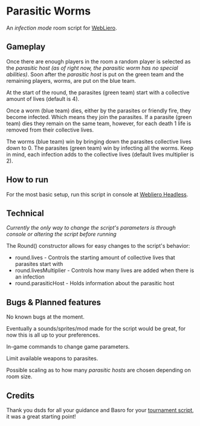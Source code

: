 # Parasitic Worms
An *infection mode* room script for [WebLiero](https://www.webliero.com/).

## Gameplay
Once there are enough players in the room a random player is selected as the *parasitic host (as of right now, the parasitic worm has no special abilities)*.
Soon after the *parasitic host* is put on the green team and the remaining players, worms, are put on the blue team.

At the start of the round, the parasites (green team) start with a collective amount of lives (default is 4).

Once a worm (blue team) dies, either by the parasites or friendly fire, they become infected. Which means they join the parasites.
If a parasite (green team) dies they remain on the same team, however, for each death 1 life is removed from their collective lives.

The worms (blue team) win by bringing down the parasites collective lives down to 0.
The parasites (green team) win by infecting all the worms. Keep in mind, each infection adds to the collective lives (default lives multiplier is 2).

## How to run
For the most basic setup, run this script in console at [Webliero Headless](https://www.webliero.com/headless).

## Technical
*Currently the only way to change the script's parameters is through console or altering the script before running*


The Round() constructor allows for easy changes to the script's behavior:
- round.lives - Controls the starting amount of collective lives that parasites start with
- round.livesMultiplier - Controls how many lives are added when there is an infection
- round.parasiticHost - Holds information about the parasitic host

## Bugs & Planned features
No known bugs at the moment.

Eventually a sounds/sprites/mod made for the script would be great, for now this is all up to your preferences.

In-game commands to change game parameters.

Limit available weapons to parasites.

Possible scaling as to how many *parasitic hosts* are chosen depending on room size.

## Credits
Thank you dsds for all your guidance and Basro for your [tournament script](https://gitlab.com/webliero/tournament-room), it was a great starting point!

